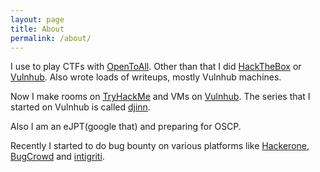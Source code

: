 ```yaml
---
layout: page
title: About
permalink: /about/
---
```


I use to play CTFs with [OpenToAll](https://ctftime.org/team/9135). Other than that I did [HackTheBox](http://hackthebox.eu/) or [Vulnhub](http://vulnhub.com/). Also wrote loads of writeups, mostly Vulnhub machines.

Now I make rooms on [TryHackMe](tryhackme.com/) and VMs on [Vulnhub](http://vulnhub.com/). The series that I started on Vulnhub is called [djinn](https://www.vulnhub.com/series/djinn,260/).

Also I am an eJPT(google that) and preparing for OSCP.

Recently I started to do bug bounty on various platforms like [Hackerone](hackerone.com/), [BugCrowd](Bugcrowd.com/) and [intigriti](intigriti.com/).
